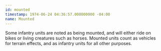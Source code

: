 ```yaml
---
id: mounted
timestamp: 1974-06-24 04:36:57.000000000 -04:00
name: Mounted
---
```

<p>Some infantry units are noted as being mounted, and will either ride on bikes or living creatures such as horses. Mounted units count as vehicles for terrain effects, and as infantry units for all other purposes.</p>